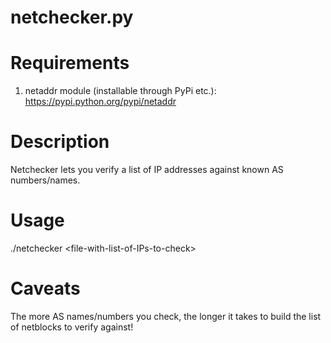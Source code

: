 # netchecker.py

# Requirements
1) netaddr module (installable through PyPi etc.): https://pypi.python.org/pypi/netaddr

# Description
Netchecker lets you verify a list of IP addresses against known AS numbers/names.

# Usage
./netchecker \<file-with-list-of-IPs-to-check\>

# Caveats
The more AS names/numbers you check, the longer it takes to build the list of netblocks to verify against!

